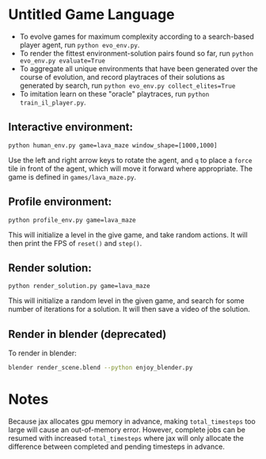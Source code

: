 # Untitled Game Language

- To evolve games for maximum complexity according to a search-based player agent, run `python evo_env.py`.
- To render the fittest environment-solution pairs found so far, run `python evo_env.py evaluate=True`
- To aggregate all unique environments that have been generated over the course of evolution, and record playtraces of their solutions as generated by search, run `python evo_env.py collect_elites=True`
- To imitation learn on these "oracle" playtraces, run `python train_il_player.py`.

## Interactive environment:
```
python human_env.py game=lava_maze window_shape=[1000,1000]
```
Use the left and right arrow keys to rotate the agent, and `q` to place a `force` tile in front of the agent, which will
move it forward where appropriate. The game is defined in `games/lava_maze.py`.

## Profile environment:
```
python profile_env.py game=lava_maze
```
This will initialize a level in the give game, and take random actions. It will then print the FPS of `reset()` and `step()`.

## Render solution:
```
python render_solution.py game=lava_maze
```
This will initialize a random level in the given game, and search for some number of iterations for a solution. It will
then save a video of the solution.

## Render in blender (deprecated)
To render in blender:
```bash
blender render_scene.blend --python enjoy_blender.py
```

# Notes

Because jax allocates gpu memory in advance, making `total_timesteps` too large will cause an out-of-memory error.
However, complete jobs can be resumed with increased `total_timesteps` where jax will only allocate the difference between 
completed and pending timesteps in advance.
